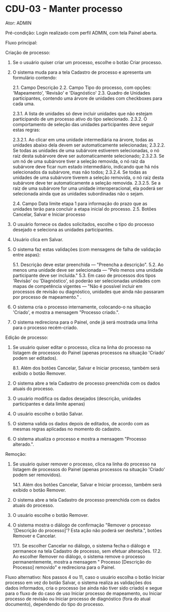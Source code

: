 # CDU-03 - Manter processo

Ator: ADMIN

Pré-condição: Login realizado com perfil ADMIN, com tela Painel aberta.

Fluxo principal:

Criação de processo:

1. Se o usuário quiser criar um processo, escolhe o botão Criar processo.
2. O sistema muda para a tela Cadastro de processo e apresenta um formulário contendo:

   2.1. Campo Descrição
   2.2. Campo Tipo do processo, com opções: 'Mapeamento', 'Revisão' e 'Diagnóstico'
   2.3. Quadro de Unidades participantes, contendo uma árvore de unidades com checkboxes para cada uma.

   2.3.1. A lista de unidades só deve incluir unidades que não estejam participando de um processo ativo do tipo
   selecionado.
   2.3.2. O comportamento de seleção das unidades participantes deve seguir estas regras:

   2.3.2.1. Ao clicar em uma unidade intermediária na árvore, todas as unidades abaixo dela devem ser automaticamente
   selecionadas;
   2.3.2.2. Se todas as unidades de uma subárvore estiverem selecionadas, o nó raiz desta subárvore deve ser
   automaticamente selecionado;
   2.3.2.3. Se um nó de uma subárvore tiver a seleção removida, o nó raiz da subárvore deve ficar num estado
   intermediário, indicando que há nós selecionados da subárvore, mas não todos;
   2.3.2.4. Se todas as unidades de uma subárvore tiverem a seleção removida, o nó raiz desta subárvore deve ter
   automaticamente a seleção removida.
   2.3.2.5. Se a raiz de uma subárvore for uma unidade interoperacional, ela poderá ser selecionada ainda que as
   unidades subordinadas não o sejam.

   2.4. Campo Data limite etapa 1 para informação do prazo que as unidades terão para concluir a etapa inicial do
   processo.
   2.5. Botões Cancelar, Salvar e Iniciar processo
3. O usuário fornece os dados solicitados, escolhe o tipo do processo desejado e seleciona as unidades participantes.
4. Usuário clica em Salvar.
5. O sistema faz estas validações (com mensagens de falha de validação entre aspas):

   5.1. Descrição deve estar preenchida — "Preencha a descrição".
   5.2. Ao menos uma unidade deve ser selecionada — "Pelo menos uma unidade participante deve ser incluída."
   5.3. Em caso de processos dos tipos 'Revisão' ou 'Diagnóstico', só poderão ser selecionadas unidades com mapas de
   competência vigentes — "Não é possível incluir em processos de revisão ou diagnóstico, unidades que ainda não
   passaram por processo de mapeamento."
   .
6. O sistema cria o processo internamente, colocando-o na situação 'Criado', e mostra a mensagem "Processo criado.".
7. O sistema redireciona para o Painel, onde já será mostrada uma linha para o processo recém-criado.

Edição de processo:

1. Se usuário quiser editar o processo, clica na linha do processo na listagem de processos do Painel (apenas processos
   na situação 'Criado' podem ser editados).

   8.1. Além dos botões Cancelar, Salvar e Iniciar processo, também será exibido o botão Remover.

2. O sistema abre a tela Cadastro de processo preenchida com os dados atuais do processo.
3. O usuário modifica os dados desejados (descrição, unidades participantes e data limite apenas)
4. O usuário escolhe o botão Salvar.
5. O sistema valida os dados depois de editados, de acordo com as mesmas regras aplicadas no momento do cadastro.
6. O sistema atualiza o processo e mostra a mensagem "Processo alterado.".

Remoção:

1. Se usuário quiser remover o processo, clica na linha do processo na listagem de processos do Painel (apenas processos
   na situação 'Criado' podem ser removidos).

   14.1. Além dos botões Cancelar, Salvar e Iniciar processo, também será exibido o botão Remover.

2. O sistema abre a tela Cadastro de processo preenchida com os dados atuais do processo.
3. O usuário escolhe o botão Remover.
4. O sistema mostra o diálogo de confirmação "Remover o processo '[Descrição do processo]'? Esta ação não poderá ser
   desfeita.", botões Remover e Cancelar.

   17.1. Se escolher Cancelar no diálogo, o sistema fecha o diálogo e permanece na tela Cadastro de processo, sem
   efetuar alterações.
   17.2. Ao escolher Remover no diálogo, o sistema remove o processo permanentemente, mostra a mensagem "
   Processo [Descrição do Processo] removido" e redireciona para o Painel.

Fluxo alternativo:
Nos passos 4 ou 11, caso o usuário escolha o botão Iniciar processo em vez do botão Salvar, o sistema realiza as
validações dos dados informados, cria o processo (se ainda não tiver sido criado) e segue para o fluxo de do caso de uso
Iniciar processo de mapeamento, ou Iniciar processo de revisão ou Iniciar processo de diagnóstico (fora do atual
documento), dependendo do tipo do processo.
